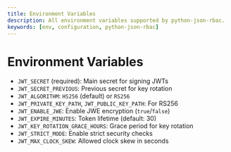 ```yaml
---
title: Environment Variables
description: All environment variables supported by python-json-rbac.
keywords: [env, configuration, python-json-rbac]
---
```


# Environment Variables

- `JWT_SECRET` (required): Main secret for signing JWTs
- `JWT_SECRET_PREVIOUS`: Previous secret for key rotation
- `JWT_ALGORITHM`: `HS256` (default) or `RS256`
- `JWT_PRIVATE_KEY_PATH`, `JWT_PUBLIC_KEY_PATH`: For RS256
- `JWT_ENABLE_JWE`: Enable JWE encryption (`true`/`false`)
- `JWT_EXPIRE_MINUTES`: Token lifetime (default: 30)
- `JWT_KEY_ROTATION_GRACE_HOURS`: Grace period for key rotation
- `JWT_STRICT_MODE`: Enable strict security checks
- `JWT_MAX_CLOCK_SKEW`: Allowed clock skew in seconds 